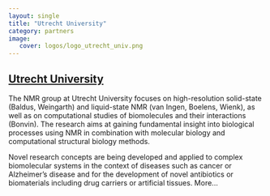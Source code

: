 ```yaml
---
layout: single
title: "Utrecht University"
category: partners
image:
   cover: logos/logo_utrecht_univ.png
---
```


## [Utrecht University](https://www.uu.nl)


The NMR group at Utrecht University focuses on high-resolution solid-state (Baldus, Weingarth) and liquid-state NMR (van Ingen, Boelens, Wienk), as well as on computational studies of biomolecules and their interactions (Bonvin). The research aims at gaining fundamental insight into biological processes using NMR in combination with molecular biology and computational structural biology methods.

Novel research concepts are being developed and applied to complex biomolecular systems in the context of diseases such as cancer or Alzheimer’s disease and for the development of novel antibiotics or biomaterials including drug carriers or artificial tissues. More...
